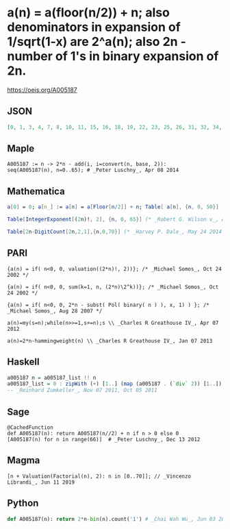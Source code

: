 # a\(n\) \= a\(floor\(n/2\)\) \+ n; also denominators in expansion of 1/sqrt\(1\-x\) are 2^a\(n\); also 2n \- number of 1's in binary expansion of 2n\.
https://oeis.org/A005187
## JSON
```JSON
[0, 1, 3, 4, 7, 8, 10, 11, 15, 16, 18, 19, 22, 23, 25, 26, 31, 32, 34, 35, 38, 39, 41, 42, 46, 47, 49, 50, 53, 54, 56, 57, 63, 64, 66, 67, 70, 71, 73, 74, 78, 79, 81, 82, 85, 86, 88, 89, 94, 95, 97, 98, 101, 102, 104, 105, 109, 110, 112, 113, 116, 117, 119, 120, 127, 128]
```
## Maple
```Maple
A005187 := n -> 2*n - add(i, i=convert(n, base, 2)):
seq(A005187(n), n=0..65); # _Peter Luschny_, Apr 08 2014
```
## Mathematica
```Mathematica
a[0] = 0; a[n_] := a[n] = a[Floor[n/2]] + n; Table[ a[n], {n, 0, 50}] (* or *)
```
```Mathematica
Table[IntegerExponent[(2n)!, 2], {n, 0, 65}] (* _Robert G. Wilson v_, Apr 19 2006 *)
```
```Mathematica
Table[2n-DigitCount[2n,2,1],{n,0,70}] (* _Harvey P. Dale_, May 24 2014 *)
```
## PARI
```PARI
{a(n) = if( n<0, 0, valuation((2*n)!, 2))}; /* _Michael Somos_, Oct 24 2002 */
```
```PARI
{a(n) = if( n<0, 0, sum(k=1, n, (2*n)\2^k))}; /* _Michael Somos_, Oct 24 2002 */
```
```PARI
{a(n) = if( n<0, 0, 2*n - subst( Pol( binary( n ) ), x, 1) ) }; /* _Michael Somos_, Aug 28 2007 */
```
```PARI
a(n)=my(s=n);while(n>>=1,s+=n);s \\ _Charles R Greathouse IV_, Apr 07 2012
```
```PARI
a(n)=2*n-hammingweight(n) \\ _Charles R Greathouse IV_, Jan 07 2013
```
## Haskell
```Haskell
a005187 n = a005187_list !! n
a005187_list = 0 : zipWith (+) [1..] (map (a005187 . (`div` 2)) [1..])
-- _Reinhard Zumkeller_, Nov 07 2011, Oct 05 2011
```
## Sage
```Sage
@CachedFunction
def A005187(n): return A005187(n//2) + n if n > 0 else 0
[A005187(n) for n in range(66)]  # _Peter Luschny_, Dec 13 2012
```
## Magma
```Magma
[n + Valuation(Factorial(n), 2): n in [0..70]]; // _Vincenzo Librandi_, Jun 11 2019
```
## Python
```Python
def A005187(n): return 2*n-bin(n).count('1') # _Chai Wah Wu_, Jun 03 2021
```
